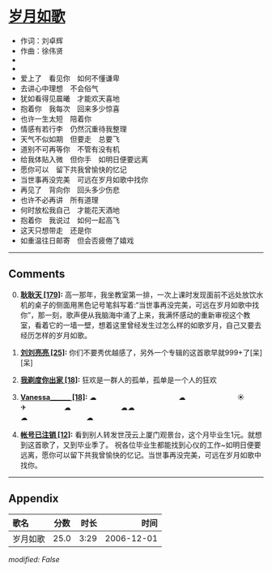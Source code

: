 # [岁月如歌](https://music.163.com/song?id=65569)

* 作词：刘卓辉
* 作曲：徐伟贤
*
*
* 爱上了　看见你　如何不懂谦卑
* 去讲心中理想　不会俗气
* 犹如看得见晨曦　才能欢天喜地
* 抱着你　我每次　回来多少惊喜
* 也许一生太短　陪着你
* 情感有若行李　仍然沉重待我整理
* 天气不似如期　但要走　总要飞
* 道别不可再等你　不管有没有机
* 给我体贴入微　但你手　如明日便要远离
* 愿你可以　留下共我曾愉快的忆记
* 当世事再没完美　可远在岁月如歌中找你
* 再见了　背向你　回头多少伤悲
* 也许不必再讲　所有道理
* 何时放松我自己　才能花天酒地
* 抱着你　我说过　如何一起高飞
* 这天只想带走　还是你
* 如重温往日邮寄　但会否疲倦了嬉戏


---

## Comments
0. **[耿耿天 \[179\]](https://music.163.com/#/user/home?id=78303712):** 高一那年，我坐教室第一排，一次上课时发现面前不远处放饮水机的桌子的侧面用黑色记号笔斜写着:“当世事再没完美，可远在岁月如歌中找你”，那一刻，歌声便从我脑海中涌了上来，我满怀感动的重新审视这个教室，看着它的一墙一壁，想着这里曾经发生过怎么样的如歌岁月，自己又要去经历怎样的岁月如歌。

1. **[刘刘亮亮 \[25\]](https://music.163.com/#/user/home?id=356368659):** 你们不要秀优越感了，另外一个专辑的这首歌早就999+了[呆][呆]

2. **[我剃度你出家 \[18\]](https://music.163.com/#/user/home?id=348564246):** 狂欢是一群人的孤单，孤单是一个人的狂欢

3. **[Vanessa______ \[18\]](https://music.163.com/#/user/home?id=68398252):** ☁　　　　　　　　　 　　 ☁　　　　　　　 ☀　　　　　　　　　　　　　　　　　　　　　　　　　　　 　　　　　　 ✈　　　　　 ☁　　　　　　　☁☁　　　　　　　　　　　　　　　　 　　　　　　　　　 　　　　　　　 ☁　　　　　　　　 ☁

4. **[帐号已注销 \[12\]](https://music.163.com/#/user/home?id=284983530):** 看到别人转发世茂云上厦门观景台，这个月毕业生1元。就想到这首歌了，又到毕业季了。 祝各位毕业生都能找到心仪的工作~如明日便要远离，愿你可以留下共我曾愉快的忆记。当世事再没完美，可远在岁月如歌中找你。



---

## Appendix

|歌名|分数|时长|时间|
|:---|:---:|---:|---:|
|岁月如歌|25.0|3:29|2006-12-01

*modified: False*